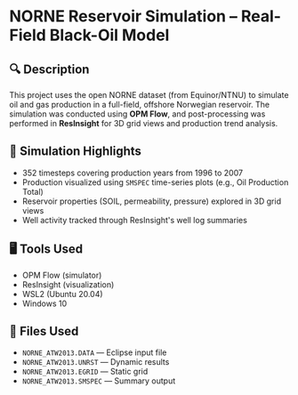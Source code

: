 # NORNE Reservoir Simulation – Real-Field Black-Oil Model

## 🔍 Description
This project uses the open NORNE dataset (from Equinor/NTNU) to simulate oil and gas production in a full-field, offshore Norwegian reservoir. The simulation was conducted using **OPM Flow**, and post-processing was performed in **ResInsight** for 3D grid views and production trend analysis.

## 🧪 Simulation Highlights
- 352 timesteps covering production years from 1996 to 2007  
- Production visualized using `SMSPEC` time-series plots (e.g., Oil Production Total)  
- Reservoir properties (SOIL, permeability, pressure) explored in 3D grid views  
- Well activity tracked through ResInsight's well log summaries

## 🖥️ Tools Used
- OPM Flow (simulator)
- ResInsight (visualization)
- WSL2 (Ubuntu 20.04)
- Windows 10

## 📂 Files Used
- `NORNE_ATW2013.DATA` — Eclipse input file
- `NORNE_ATW2013.UNRST` — Dynamic results
- `NORNE_ATW2013.EGRID` — Static grid
- `NORNE_ATW2013.SMSPEC` — Summary output

